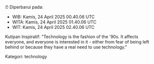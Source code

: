 ⏰ Diperbarui pada:
- WIB: Kamis, 24 April 2025 00.40.06 UTC
- WITA: Kamis, 24 April 2025 01.40.06 UTC
- WIT: Kamis, 24 April 2025 02.40.06 UTC

Kutipan Inspiratif:
"Technology is the fashion of the '90s. It affects everyone, and everyone is interested in it - either from fear of being left behind or because they have a real need to use technology."


Kategori: technology

